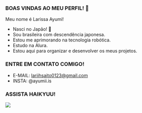 ### BOAS VINDAS AO MEU PERFIL! 🖤

Meu nome é Larissa Ayumi!
- Nasci no Japão! 🗾
- Sou brasileira com descendência japonesa.
- Estou me aprimorando na tecnologia robótica.
- Estudo na Alura.
- Estou aqui para organizar e desenvolver os meus projetos.

### ENTRE EM CONTATO COMIGO!
- E-MAIL: lariihsaito0123@gmail.com
- INSTA: @ayumii.is

### ASSISTA HAIKYUU!
![](https://media1.tenor.com/m/Lz6PJhBFkiYAAAAC/haikyuu-dance-niku-niku.gif)
